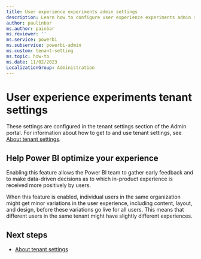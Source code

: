 ```yaml
---
title: User experience experiments admin settings
description: Learn how to configure user experience experiments admin settings in Fabric.
author: paulinbar
ms.author: painbar
ms.reviewer: ''
ms.service: powerbi
ms.subservice: powerbi-admin
ms.custom: tenant-setting
ms.topic: how-to
ms.date: 11/02/2023
LocalizationGroup: Administration
---
```


# User experience experiments tenant settings

These settings are configured in the tenant settings section of the Admin portal. For information about how to get to and use tenant settings, see [About tenant settings](tenant-settings-index.md).

## Help Power BI optimize your experience

Enabling this feature allows the Power BI team to gather early feedback and to make data-driven decisions as to which in-product experience is received more positively by users.

When this feature is enabled, individual users in the same organization might get minor variations in the user experience, including content, layout, and design, before these variations go live for all users. This means that different users in the same tenant might have slightly different experiences.

## Next steps

* [About tenant settings](tenant-settings-index.md)

